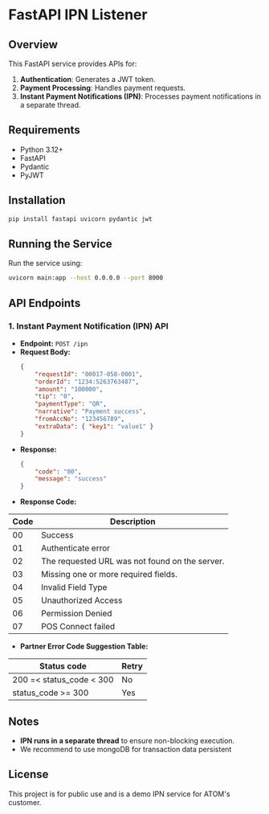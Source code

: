 # FastAPI IPN Listener

## Overview
This FastAPI service provides APIs for:
1. **Authentication**: Generates a JWT token.
2. **Payment Processing**: Handles payment requests.
3. **Instant Payment Notifications (IPN)**: Processes payment notifications in a separate thread.

## Requirements
- Python 3.12+
- FastAPI
- Pydantic
- PyJWT

## Installation

```sh
pip install fastapi uvicorn pydantic jwt
```

## Running the Service

Run the service using:
```sh
uvicorn main:app --host 0.0.0.0 --port 8000
```

## API Endpoints

### 1. Instant Payment Notification (IPN) API
- **Endpoint:** `POST /ipn`
- **Request Body:**
    ```json
    {
        "requestId": "00017-058-0001",
        "orderId": "1234:5263763487",
        "amount": "100000",
        "tip": "0",
        "paymentType": "QR",
        "narrative": "Payment success",
        "fromAccNo": "123456789",
        "extraData": { "key1": "value1" }
    }
    ```
- **Response:**
    ```json
    {
        "code": "00",
        "message": "success"
    }
    ```
- **Response Code:**

| Code | Description                                    |
|------|------------------------------------------------|
| 00   | Success                                        |  
| 01   | Authenticate error                             |
| 02   | The requested URL was not found on the server. |
| 03   | Missing one or more required fields.           |
| 04   | Invalid Field Type                             |
| 05   | Unauthorized Access                            |
| 06   | Permission Denied                              |
| 07   | POS Connect failed                             |

- **Partner Error Code Suggestion Table:**

| Status code                | Retry    |
|----------------------------|----------|
| 200 =< status_code < 300   | No       |  
| status_code >= 300         | Yes      |


## Notes
- **IPN runs in a separate thread** to ensure non-blocking execution.
- We recommend to use mongoDB for transaction data persistent

## License
This project is for public use and is a demo IPN service for ATOM's customer.